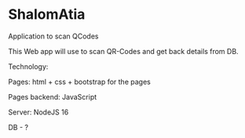 # ShalomAtia
 Application to scan QCodes

 This Web app will use to scan QR-Codes and get back details from DB.

 Technology:
  
  Pages:
    html + css + bootstrap for the pages
  
  Pages backend:
   JavaScript
  
  Server:
    NodeJS 16
  
 DB - ? 

